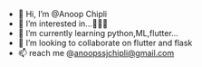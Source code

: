 - 👋 Hi, I’m @Anoop Chipli
- 👀 I’m interested in...🥡🍜🍨
- 🌱 I’m currently learning python,ML,flutter...
- 💞️ I’m looking to collaborate on flutter and flask
- 📫 reach me @anoopssjchipli@gmail.com

<!---
anoopssjchipli/anoopssjchipli is a ✨ special ✨ repository because its `README.md` (this file) appears on your GitHub profile.
You can click the Preview link to take a look at your changes.
--->
